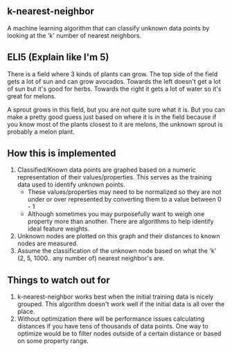 ## k-nearest-neighbor
A machine learning algorithm that can classify unknown data points by looking at the 'k' number of nearest neighbors.


## ELI5 (Explain like I'm 5)
There is a field where 3 kinds of plants can grow.
The top side of the field gets a lot of sun and can grow avocados.
Towards the left doesn't get a lot of sun but it's good for herbs.
Towards the right it gets a lot of water so it's great for melons.

A sprout grows in this field, but you are not quite sure what it is.
But you can make a pretty good guess just based on where it is in the field because if you know most of the plants closest to it are melons, the unknown sprout is probably a melon plant.


## How this is implemented
1. Classified/Known data points are graphed based on a numeric representation of their values/properties. This serves as the training data used to identify unknown points.
    - These values/properties may need to be normalized so they are not under or over represented by converting them to a value between 0 - 1
    - Although sometimes you may purposefully want to weigh one property more than another. There are algorithms to help identify ideal feature weights.
2. Unknown nodes are plotted on this graph and their distances to known nodes are measured.
3. Assume the classification of the unknown node based on what the 'k' (2, 5, 1000.. any number of) nearest neighbor's are.


## Things to watch out for
1. k-nearest-neighbor works best when the initial training data is nicely grouped. This algorithm doesn't work well if the initial data is all over the place.
2. Without optimization there will be performance issues calculating distances if you have tens of thousands of data points. One way to optimize would be to filter nodes outside of a certain distance or based on some property range.

